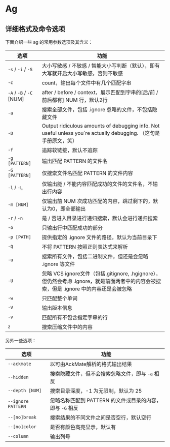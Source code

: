 # Ag







## 详细格式及命令选项

下面介绍一些 ag 的常用参数选项及其含义：

| 选项                     | 功能                                                         |
| ------------------------ | ------------------------------------------------------------ |
| `-s` / `-i` / `-S`       | 大小写敏感 / 不敏感 / 智能大小写判断（默认），即有大写就开启大小写敏感，否则不敏感 |
| `-c`                     | count，输出每个文件中有几个匹配字串                          |
| `-A` / `-B` / `-C` [NUM] | after / before / context，展示匹配到字串的[后/前 / 前后都有] NUM 行，默认2行 |
| `-a`                     | 搜索全部文件，包括 .ignore 忽略的文件，不包括隐藏文件        |
| `-D`                     | Output ridiculous amounts of debugging info. Not useful unless you´re actually debugging. （这句是手册原文，笑） |
| `-f`                     | 追踪软链接，默认不追踪                                       |
| `-g [PATTERN]`           | 输出匹配 PATTERN 的文件名                                    |
| `-G [PATTERN]`           | 仅搜索文件名匹配 PATTERN 的文件内容                          |
| `-l` / `-L`              | 仅输出能 / 不能内容匹配成功的文件的文件名，不输出行内容      |
| `-m [NUM]`               | 仅输出前 NUM 次成功匹配的内容，跳过剩下的，默认为0，即全部输出 |
| `-r` / `-n`              | 是 / 否进入目录进行递归搜索，默认会进行递归搜索              |
| `-o`                     | 只输出行中匹配成功的部分                                     |
| `-p [PATH]`              | 提供指定的 .ignore 文件的路径，默认为当前目录下              |
| `-Q`                     | 不将 PATTERN 按照正则表达式来解析                            |
| `-u`                     | 搜索所有文件，包括二进制文件，但还是会忽略 .ignore 等文件    |
| `-U`                     | 忽略 VCS ignore文件（包括.gitignore, .hgignore），但仍然会考虑 .ignore，就是前面两者中的内容会被搜索，但是 .ignore 中的内容还是会被忽略 |
| `-w`                     | 只匹配整个单词                                               |
| `-V`                     | 输出版本信息                                                 |
| `-v`                     | 匹配所有不包含指定字串的行                                   |
| `z`                      | 搜索压缩文件中的内容                                         |

另外一些选项：

| 选项               | 功能                                                      |
| ------------------ | --------------------------------------------------------- |
| `--ackmate`        | 以可由AckMate解析的格式输出结果                           |
| `--hidden`         | 搜索隐藏文件，但不会搜索忽略文件，即与 `-a` 相反          |
| `--depth [NUM]`    | 搜索目录深度，-1 为无限制，默认为 25                      |
| `--ignore PATTERN` | 忽略名称匹配到 PATTERN 的文件或目录的内容，即与 `-G` 相反 |
| `--[no]break`      | 搜索结果的不同文件之间是否空行，默认空行                  |
| `--[no]color`      | 是否有颜色高亮显示，默认有                                |
| `--column`         | 输出列号                                                  |